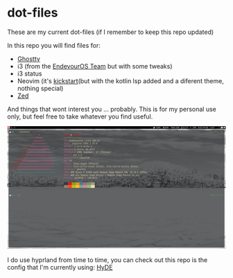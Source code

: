 # dot-files

These are my current dot-files (if I remember to keep this repo updated)

In this repo you will find files for:

- [Ghostty](https://github.com/ghostty-org/ghostty)
- i3 (from the [EndevourOS Team](https://github.com/endeavouros-team/endeavouros-i3wm-setup) but with some tweaks)
- i3 status
- Neovim (it's [kickstart](https://github.com/nvim-lua/kickstart.nvim)(but with the kotlin lsp added and a diferent theme, nothing special)
- [Zed](https://github.com/zed-industries/zed)

And things that wont interest you ... probably. This is for my personal use only, but feel free to take whatever you find useful.

![](https://raw.githubusercontent.com/elpeque29/dot-files/refs/heads/main/Pictures/Wallpaper/screenshot.png)

I do use hyprland from time to time, you can check out this repo is the config that I'm currently using: [HyDE](https://github.com/HyDE-Project/HyDE)
